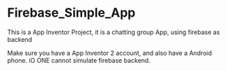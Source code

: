 # Firebase_Simple_App
This is a App Inventor Project, it is a chatting group App, using firebase as backend

Make sure you have a App Inventor 2 account, and also have a Android phone. iO ONE cannot simulate firebase backend.

